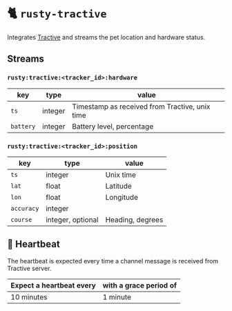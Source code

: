 # 🐈 `rusty-tractive`

Integrates [Tractive](https://tractive.com/) and streams the pet location and hardware status.

## Streams

### `rusty:tractive:<tracker_id>:hardware`

| key       | type    | value                                          |
|-----------|---------|------------------------------------------------|
| `ts`      | integer | Timestamp as received from Tractive, unix time |
| `battery` | integer | Battery level, percentage                      |

### `rusty:tractive:<tracker_id>:position`

| key        | type              | value                   |
|------------|-------------------|-------------------------|
| `ts`       | integer           | Unix time               |
| `lat`      | float             | Latitude                |
| `lon`      | float             | Longitude               |
| `accuracy` | integer           |                         |
| `course`   | integer, optional | Heading, degrees        |

## 💓 Heartbeat

The heartbeat is expected every time a channel message is received from Tractive server.

| Expect a heartbeat every | with a grace period of |
|--------------------------|------------------------|
| 10 minutes               | 1 minute               |
